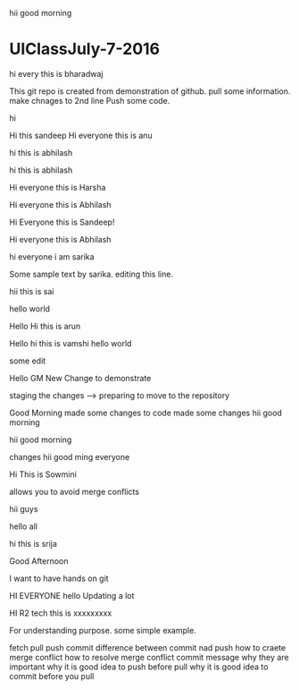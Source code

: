 

hii good morning


# UIClassJuly-7-2016


hi every this is bharadwaj

This git repo is created from demonstration of github. pull some information. make chnages to 2nd line
Push some code.


hi

Hi this sandeep
Hi everyone this is anu

hi this is abhilash


hi this is abhilash


Hi everyone this is Harsha


Hi everyone this is Abhilash


Hi Everyone this is Sandeep!

Hi everyone this is Abhilash


hi everyone i am sarika

Some sample text by sarika. editing this line.

hii this is sai

hello world

Hello
Hi this is arun

Hello 
hi this is vamshi
hello world




some edit

Hello GM
New Change to demonstrate


staging the changes --> preparing to move to the repository


Good Morning    made some changes to code
made some changes
hii good morning


hii good morning

changes
hii good ming everyone

Hi This is Sowmini


allows you to avoid merge conflicts 

hii guys



hello all


hi this is srija


Good Afternoon

I want to have hands on git

HI EVERYONE
hello 
Updating a lot


HI R2 tech this is xxxxxxxxx



For understanding purpose. some simple example.

fetch
pull
push 
commit 
difference between commit nad push 
how to craete merge conflict
how to resolve merge conflict
commit message why they are important
why it is good idea to push before pull
why  it is good idea to commit before you pull
